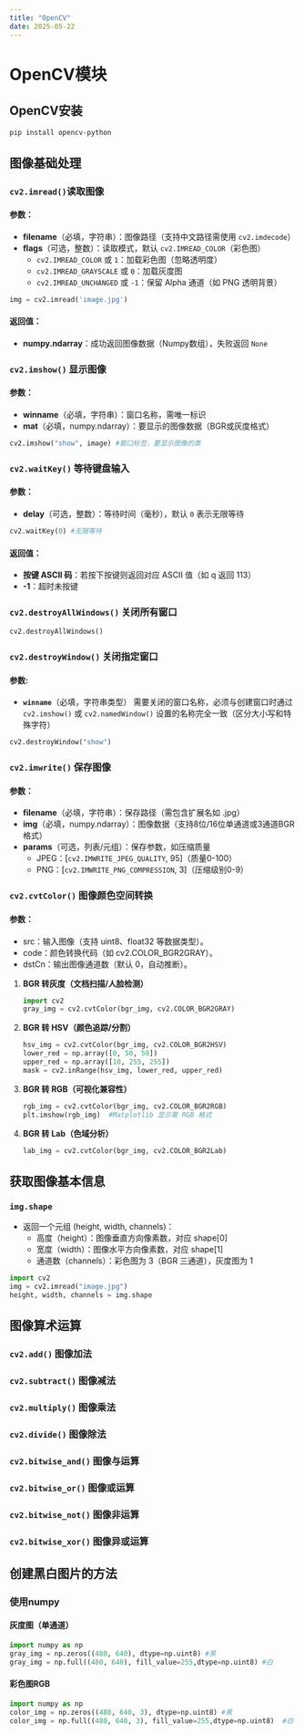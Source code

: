 ```yaml
---
title: "OpenCV"
date: 2025-05-22
---
```


# OpenCV模块

## OpenCV安装

```bash
pip install opencv-python
```

##  图像基础处理

### `cv2.imread()`读取图像

#### 参数：

* **filename**（必填，字符串）：图像路径（支持中文路径需使用 `cv2.imdecode`）
* **flags**（可选，整数）：读取模式，默认 `cv2.IMREAD_COLOR`（彩色图）
  * `cv2.IMREAD_COLOR` 或 `1`：加载彩色图（忽略透明度）
  * `cv2.IMREAD_GRAYSCALE` 或 `0`：加载灰度图
  * `cv2.IMREAD_UNCHANGED` 或 `-1`：保留 Alpha 通道（如 PNG 透明背景）

```python
img = cv2.imread('image.jpg')
```

#### 返回值：

- **numpy.ndarray**：成功返回图像数据（Numpy数组），失败返回 `None`

### `cv2.imshow()` 显示图像

#### 参数：

- **winname**（必填，字符串）：窗口名称，需唯一标识
- **mat**（必填，numpy.ndarray）：要显示的图像数据（BGR或灰度格式）


```python
cv2.imshow("show", image) #窗口标签，要显示图像的类
```

### `cv2.waitKey()` 等待键盘输入

#### 参数：

- **delay**（可选，整数）：等待时间（毫秒），默认 `0` 表示无限等待

```python
cv2.waitKey(0) #无限等待
```

#### 返回值：

- **按键 ASCII 码**：若按下按键则返回对应 ASCII 值（如 q 返回 113）
- **-1**：超时未按键

### `cv2.destroyAllWindows()` 关闭所有窗口

```python
cv2.destroyAllWindows()
```

### `cv2.destroyWindow()` 关闭指定窗口

#### 参数:

- **`winname`**（必填，字符串类型）
  需要关闭的窗口名称，必须与创建窗口时通过 `cv2.imshow()` 或 `cv2.namedWindow()` 设置的名称完全一致（区分大小写和特殊字符）

```python
cv2.destroyWindow("show")
```

### `cv2.imwrite()` 保存图像

#### 参数：

* **filename**（必填，字符串）：保存路径（需包含扩展名如 .jpg）
* **img**（必填，numpy.ndarray）：图像数据（支持8位/16位单通道或3通道BGR格式）
* **params**（可选，列表/元组）：保存参数，如压缩质量
  * JPEG：[`cv2.IMWRITE_JPEG_QUALITY`, 95]（质量0-100）
  * PNG：[`cv2.IMWRITE_PNG_COMPRESSION`, 3]（压缩级别0-9）

### `cv2.cvtColor()` 图像颜色空间转换

#### 参数：

* src：输入图像（支持 uint8、float32 等数据类型）。
* code：颜色转换代码（如 cv2.COLOR_BGR2GRAY）。
* dstCn：输出图像通道数（默认 0，自动推断）。

1. **BGR 转灰度（文档扫描/人脸检测）**

   ```python
   import cv2
   gray_img = cv2.cvtColor(bgr_img, cv2.COLOR_BGR2GRAY)
   ```

2. **BGR 转 HSV（颜色追踪/分割）**

   ```python
   hsv_img = cv2.cvtColor(bgr_img, cv2.COLOR_BGR2HSV)
   lower_red = np.array([0, 50, 50])
   upper_red = np.array([10, 255, 255])
   mask = cv2.inRange(hsv_img, lower_red, upper_red)
   ```

3. **BGR 转 RGB（可视化兼容性）**

   ```python
   rgb_img = cv2.cvtColor(bgr_img, cv2.COLOR_BGR2RGB)
   plt.imshow(rgb_img)  #Matplotlib 显示需 RGB 格式
   ```

4. **BGR 转 Lab（色域分析）**

   ```python
   lab_img = cv2.cvtColor(bgr_img, cv2.COLOR_BGR2Lab)
   ```

## 获取图像基本信息

### `img.shape` 

* 返回一个元组 (height, width, channels)：
  * 高度（height）：图像垂直方向像素数，对应 shape[0]
  * 宽度（width）：图像水平方向像素数，对应 shape[1]
  * 通道数（channels）：彩色图为 3（BGR 三通道），灰度图为 1

```python
import cv2
img = cv2.imread("image.jpg")
height, width, channels = img.shape
```

## 图像算术运算

### `cv2.add()` 图像加法

### `cv2.subtract()` 图像减法

### `cv2.multiply()` 图像乘法

### `cv2.divide()` 图像除法

### `cv2.bitwise_and()` 图像与运算

### `cv2.bitwise_or()` 图像或运算

### `cv2.bitwise_not()` 图像非运算

### `cv2.bitwise_xor()` 图像异或运算

## 创建黑白图片的方法

### 使用numpy

#### 灰度图（单通道）

```python
import numpy as np
gray_img = np.zeros((480, 640), dtype=np.uint8) #黑
gray_img = np.full((480, 640), fill_value=255,dtype=np.uint8) #白
```

#### 彩色图RGB

```python
import numpy as np
color_img = np.zeros((480, 640, 3), dtype=np.uint8) #黑
color_img = np.full((480, 640, 3), fill_value=255,dtype=np.uint8)  #白
```

